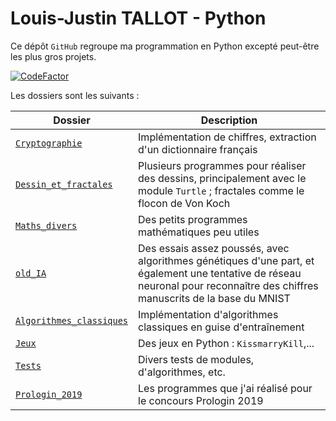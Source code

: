 # Louis-Justin TALLOT - Python

Ce dépôt `GitHub` regroupe ma programmation en Python excepté peut-être les plus gros projets.

[![CodeFactor](https://www.codefactor.io/repository/github/louisjustintallot/python/badge)](https://www.codefactor.io/repository/github/louisjustintallot/python)

Les dossiers sont les suivants :

|Dossier| Description|
|-----------|---------------|
|[`Cryptographie`](https://github.com/LouisJustinTALLOT/Python/tree/master/Cryptographie)| Implémentation de chiffres, extraction d'un dictionnaire français |
|[`Dessin_et_fractales`](https://github.com/LouisJustinTALLOT/Python/tree/master/Dessin_et_fractales)| Plusieurs programmes pour réaliser des dessins, principalement avec le module `Turtle` ; fractales comme le flocon de Von Koch|
|[`Maths_divers`](https://github.com/LouisJustinTALLOT/Python/tree/master/Maths_divers)|Des petits programmes mathématiques peu utiles|
|[`old_IA`](https://github.com/LouisJustinTALLOT/Python/tree/master/old_IA)| Des essais assez poussés, avec algorithmes génétiques d'une part, et également une tentative de réseau neuronal pour reconnaître des chiffres manuscrits de la base du MNIST|
|[`Algorithmes_classiques`](https://github.com/LouisJustinTALLOT/Python/tree/master/Algorithmes_classiques)| Implémentation d'algorithmes classiques en guise d'entraînement|
|[`Jeux`](https://github.com/LouisJustinTALLOT/Python/tree/master/Jeux)| Des jeux en Python : `KissmarryKill`,...|
|[`Tests`](https://github.com/LouisJustinTALLOT/Python/tree/master/Tests)|Divers tests de modules, d'algorithmes, etc.|
|[`Prologin_2019`](https://github.com/LouisJustinTALLOT/Python/tree/master/Prologin_2019)|Les programmes que j'ai réalisé pour le concours Prologin 2019|
